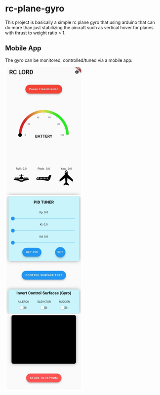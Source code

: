 # rc-plane-gyro
This project is basically a simple rc plane gyro that using arduino that can do more than just stabilizing the aircraft such as vertical hover for planes with thrust to weight ratio > 1.

## Mobile App

The gyro can be monitored, controlled/tuned via a mobile app:


<img src="https://github.com/kevinjacb/rc-plane-gyro/blob/main/app.jpg" width="250">
